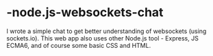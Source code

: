 # -node.js-websockets-chat

I wrote a simple chat to get better understanding of websockets (using sockets.io).
This web app also uses other Node.js tool - Express, JS ECMA6, and of course some basic CSS and HTML.